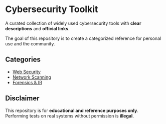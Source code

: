 # Cybersecurity Toolkit

A curated collection of widely used cybersecurity tools with **clear descriptions** and **official links**.

The goal of this repository is to create a categorized reference for personal use and the community.

## Categories
- [Web Security](lists/web-security.md)
- [Network Scanning](lists/network-scanning.md)
- [Forensics & IR](lists/forensics-ir.md)

## Disclaimer
This repository is for **educational and reference purposes only**.  
Performing tests on real systems without permission is **illegal**.
